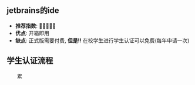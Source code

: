 ## jetbrains的ide

- **推荐指数**: 🌟🌟🌟🌟🌟
- **优点**:  开箱即用
- **缺点**: 正式版需要付费, **但是!!** 在校学生进行学生认证可以免费(每年申请一次)



## 学生认证流程

&emsp;&emsp;累